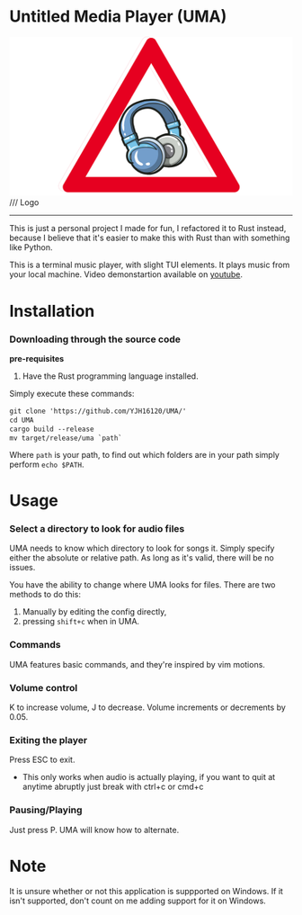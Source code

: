 # Untitled Media Player (UMA)
![](Images/UMA.png)  
/// Logo

---
This is just a personal project I made for fun, I refactored it to Rust instead, because I believe that it's easier to make this with Rust than with something like Python.

This is a terminal music player, with slight TUI elements. It plays music from your local machine. Video demonstartion available on [youtube](https://www.youtube.com/watch?v=teCQJ0yYcQs&t=73s).

# Installation
### Downloading through the source code
**pre-requisites**  
1. Have the Rust programming language installed.

Simply execute these commands:
```
git clone 'https://github.com/YJH16120/UMA/'
cd UMA
cargo build --release
mv target/release/uma `path`
```
Where `path` is your path, to find out which folders are in your path simply perform `echo $PATH`.

# Usage
### Select a directory to look for audio files
UMA needs to know which directory to look for songs it. Simply specify either the absolute or relative path.
As long as it's valid, there will be no issues.

You have the ability to change where UMA looks for files. There are two methods to do this:
1. Manually by editing the config directly,
2. pressing `shift+c` when in UMA.

### Commands
UMA features basic commands, and they're inspired by vim motions.

### Volume control
K to increase volume, J to decrease. Volume increments or decrements by 0.05.

### Exiting the player
Press ESC to exit. 
- This only works when audio is actually playing, if you want to quit at anytime abruptly just break with ctrl+c or cmd+c

### Pausing/Playing
Just press P. UMA will know how to alternate.

# Note
It is unsure whether or not this application is suppported on Windows. If it isn't supported, don't count on me 
adding support for it on Windows. 

